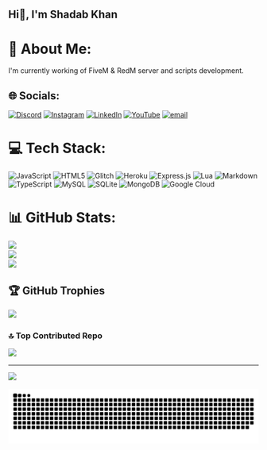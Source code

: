 ## Hi👋, I'm Shadab Khan
# 💫 About Me:
I'm currently working of FiveM & RedM server and scripts development.

## 🌐 Socials:
[![Discord](https://img.shields.io/badge/Discord-%237289DA.svg?logo=discord&logoColor=white)](https://discord.gg/https://discord.gg/nkMTBARzz4) [![Instagram](https://img.shields.io/badge/Instagram-%23E4405F.svg?logo=Instagram&logoColor=white)](https://instagram.com/shadaabkhaann) [![LinkedIn](https://img.shields.io/badge/LinkedIn-%230077B5.svg?logo=linkedin&logoColor=white)](https://linkedin.com/in/mohd-shadab-khan-349793351) [![YouTube](https://img.shields.io/badge/YouTube-%23FF0000.svg?logo=YouTube&logoColor=white)](https://youtube.com/@DreamScripting) [![email](https://img.shields.io/badge/Email-D14836?logo=gmail&logoColor=white)](mailto:dreamscripting@gmail.com) 

# 💻 Tech Stack:
![JavaScript](https://img.shields.io/badge/javascript-%23323330.svg?style=for-the-badge&logo=javascript&logoColor=%23F7DF1E) ![HTML5](https://img.shields.io/badge/html5-%23E34F26.svg?style=for-the-badge&logo=html5&logoColor=white) ![Glitch](https://img.shields.io/badge/glitch-%233333FF.svg?style=for-the-badge&logo=glitch&logoColor=white) ![Heroku](https://img.shields.io/badge/heroku-%23430098.svg?style=for-the-badge&logo=heroku&logoColor=white) ![Express.js](https://img.shields.io/badge/express.js-%23404d59.svg?style=for-the-badge&logo=express&logoColor=%2361DAFB) ![Lua](https://img.shields.io/badge/lua-%232C2D72.svg?style=for-the-badge&logo=lua&logoColor=white) ![Markdown](https://img.shields.io/badge/markdown-%23000000.svg?style=for-the-badge&logo=markdown&logoColor=white) ![TypeScript](https://img.shields.io/badge/typescript-%23007ACC.svg?style=for-the-badge&logo=typescript&logoColor=white) ![MySQL](https://img.shields.io/badge/mysql-4479A1.svg?style=for-the-badge&logo=mysql&logoColor=white) ![SQLite](https://img.shields.io/badge/sqlite-%2307405e.svg?style=for-the-badge&logo=sqlite&logoColor=white) ![MongoDB](https://img.shields.io/badge/MongoDB-%234ea94b.svg?style=for-the-badge&logo=mongodb&logoColor=white) ![Google Cloud](https://img.shields.io/badge/GoogleCloud-%234285F4.svg?style=for-the-badge&logo=google-cloud&logoColor=white)
# 📊 GitHub Stats:
![](https://github-readme-stats.vercel.app/api?username=koolaash&theme=dark&hide_border=false&include_all_commits=false&count_private=false)<br/>
![](https://nirzak-streak-stats.vercel.app/?user=koolaash&theme=dark&hide_border=false)<br/>
![](https://github-readme-stats.vercel.app/api/top-langs/?username=koolaash&theme=dark&hide_border=false&include_all_commits=false&count_private=false&layout=compact)

## 🏆 GitHub Trophies
![](https://github-profile-trophy.vercel.app/?username=koolaash&theme=bear&no-frame=false&no-bg=true&margin-w=4)

### 🔝 Top Contributed Repo
![](https://github-contributor-stats.vercel.app/api?username=koolaash&limit=5&theme=dark&combine_all_yearly_contributions=true)

---
[![](https://visitcount.itsvg.in/api?id=koolaash&icon=5&color=1)](https://visitcount.itsvg.in)

<picture>
  <source media="(prefers-color-scheme: dark)" srcset="https://raw.githubusercontent.com/koolaash/koolaash/output/github-snake-dark.svg" />
  <source media="(prefers-color-scheme: light)" srcset="https://raw.githubusercontent.com/koolaash/koolaash/output/github-snake.svg" />
  <img alt="github-snake" src="https://raw.githubusercontent.com/koolaash/koolaash/output/github-snake.svg" />
</picture>
